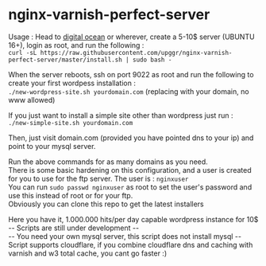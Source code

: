 # nginx-varnish-perfect-server

Usage :
Head to [digital ocean](https://m.do.co/c/6e83df0e17c6) or wherever, create a 5-10$ server (UBUNTU 16+), login as root, and run the following :
<br>
`curl -sL https://raw.githubusercontent.com/upggr/nginx-varnish-perfect-server/master/install.sh | sudo bash -`

When the server reboots, ssh on port 9022 as root and run the following to create your first wordpess installation :<br>
`./new-wordpress-site.sh yourdomain.com` (replacing with your domain, no www allowed)

If you just want to install a simple site other than wordpress just run :<br> `./new-simple-site.sh yourdomain.com`

Then, just visit domain.com (provided you have pointed dns to your ip) and point to your mysql server.

Run the above commands for as many domains as you need. <br>
There is some basic hardening on this configuration, and a user is created for you to use for the ftp server. The user is : `nginxuser`<br>
You can run `sudo passwd nginxuser` as root to set the user's password and use this instead of root or for your ftp.<br>
Obviously you can clone this repo to get the latest installers<br>

Here you have it, 1.000.000 hits/per day capable wordpress instance for 10$
<br>
-- Scripts are still under development --<br>
-- You need your own mysql server, this script does not install mysql --<br>
Script supports cloudflare, if you combine cloudflare dns and caching with varnish and w3 total cache, you cant go faster :)
